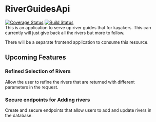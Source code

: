 # RiverGuidesApi
[![Coverage Status](https://coveralls.io/repos/github/CarefulNow/RiverGuidesApi/badge.svg)](https://coveralls.io/github/CarefulNow/RiverGuidesApi)
[![Build Status](https://travis-ci.org/CarefulNow/RiverGuidesApi.svg?branch=master)](https://travis-ci.org/CarefulNow/RiverGuidesApi)
<br/>This is an application to serve up river guides that for kayakers. This can currently will just give back all the rivers but more to follow.

There will be a separate frontend application to consume this resource.

## Upcoming Features

### Refined Selection of Rivers
Allow the user to refine the rivers that are returned with different parameters in the request.

### Secure endpoints for Adding rivers
Create and secure endpoints that allow users to add and update rivers in the database.

